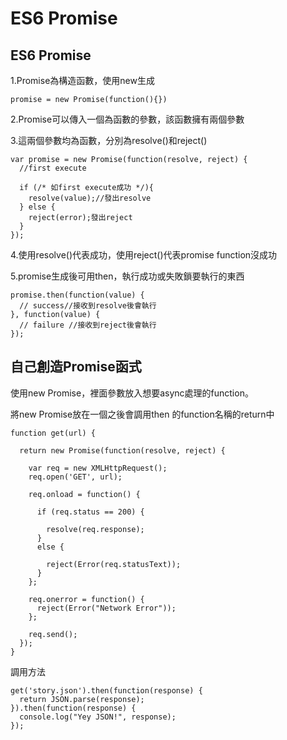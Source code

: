 # ES6 Promise

## ES6 Promise

1.Promise為構造函數，使用new生成

```text
promise = new Promise(function(){})
```

2.Promise可以傳入一個為函數的參數，該函數擁有兩個參數

3.這兩個參數均為函數，分別為resolve\(\)和reject\(\)

```text
var promise = new Promise(function(resolve, reject) {
  //first execute 

  if (/* 如first execute成功 */){
    resolve(value);//發出resolve
  } else {
    reject(error);發出reject
  }
});
```

4.使用resolve\(\)代表成功，使用reject\(\)代表promise function沒成功

5.promise生成後可用then，執行成功或失敗鎖要執行的東西

```text
promise.then(function(value) {
  // success//接收到resolve後會執行
}, function(value) {
  // failure //接收到reject後會執行
});
```

## 自己創造Promise函式

使用new Promise，裡面參數放入想要async處理的function。

將new Promise放在一個之後會調用then 的function名稱的return中

```text
function get(url) {

  return new Promise(function(resolve, reject) {

    var req = new XMLHttpRequest();
    req.open('GET', url);

    req.onload = function() {

      if (req.status == 200) {

        resolve(req.response);
      }
      else {

        reject(Error(req.statusText));
      }
    };

    req.onerror = function() {
      reject(Error("Network Error"));
    };

    req.send();
  });
}
```

調用方法

```text
get('story.json').then(function(response) {
  return JSON.parse(response);
}).then(function(response) {
  console.log("Yey JSON!", response);
});
```


